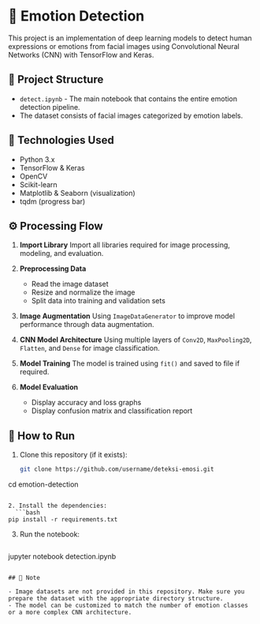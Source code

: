 # 🧠 Emotion Detection 
This project is an implementation of deep learning models to detect human expressions or emotions from facial images using Convolutional Neural Networks (CNN) with TensorFlow and Keras.

## 📁 Project Structure

- `detect.ipynb` - The main notebook that contains the entire emotion detection pipeline.
- The dataset consists of facial images categorized by emotion labels.

## 🔧 Technologies Used

- Python 3.x
- TensorFlow & Keras
- OpenCV
- Scikit-learn
- Matplotlib & Seaborn (visualization)
- tqdm (progress bar)

## ⚙️ Processing Flow

1. **Import Library** 
 Import all libraries required for image processing, modeling, and evaluation.

2. **Preprocessing Data**  
   - Read the image dataset
   - Resize and normalize the image
   - Split data into training and validation sets

3. **Image Augmentation** 
 Using `ImageDataGenerator` to improve model performance through data augmentation.

4. **CNN Model Architecture** 
 Using multiple layers of `Conv2D`, `MaxPooling2D`, `Flatten`, and `Dense` for image classification.

5. **Model Training** 
 The model is trained using `fit()` and saved to file if required.

6. **Model Evaluation**  
   - Display accuracy and loss graphs
   - Display confusion matrix and classification report

## 🚀 How to Run

1. Clone this repository (if it exists):
   ```bash
   git clone https://github.com/username/deteksi-emosi.git
 cd emotion-detection
 ```

2. Install the dependencies:
   ```bash
 pip install -r requirements.txt
 ```

3. Run the notebook:
   ```bash
 jupyter notebook detection.ipynb
 ```

## 📝 Note

- Image datasets are not provided in this repository. Make sure you prepare the dataset with the appropriate directory structure.
- The model can be customized to match the number of emotion classes or a more complex CNN architecture.
